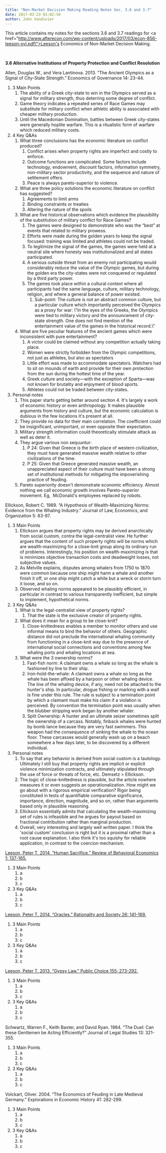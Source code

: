```yaml
---
title: "Non-Market Decision Making Reading Notes Sec. 3.6 and 3.7"
date: 2017-03-23 01:02:59
author: John Vandivier
---
```




This article contains my notes for the sections 3.6 and 3.7 readings for <a href=\"http://www.afterecon.com/wp-content/uploads/2017/03/econ-856-leeson-syl.pdf\">Leeson's Economics of Non-Market Decision Making</a>.

&nbsp;

<strong>3.6 Alternative Institutions of Property Protection and Conflict Resolution</strong>

Allen, Douglas W., and Vera Lantinova. 2013. “The Ancient Olympics as a Signal of City-State Strength.” Economics of Governance 14: 23-44.
<ol>
 	<li>3 Main Points
<ol>
 	<li>The ability of a Greek city-state to win in the Olympics served as a signal for military strength, thus deterring some degree of conflict.</li>
 	<li>Game theory indicates a repeated series of Race Games may substitute for military conflict when athletic ability is associated with cheaper military production.</li>
 	<li>Until the Macedonian Domination, battles between Greek city-states were generally hoplite warfare. This is a ritualistic form of warfare which reduced military costs.</li>
</ol>
</li>
 	<li>4 Key Q&amp;As
<ol>
 	<li>What three conclusions has the economic literature on conflict produced?
<ol>
 	<li>Conflict arises when property rights are imperfect and costly to enforce.</li>
 	<li>Outcome functions are complicated. Some factors include technology, endowment, discount factors, information symmetry, non-military sector productivity, and the sequence and nature of settlement offers.</li>
 	<li>Peace is always pareto-superior to violence.</li>
</ol>
</li>
 	<li>What are three policy solutions the economic literature on conflict has suggested?
<ol>
 	<li>Agreements to limit arms</li>
 	<li>Binding constraints or treaties</li>
 	<li>Altering the nature of the spoils</li>
</ol>
</li>
 	<li>What are five historical observations which evidence the plausibility of the substitution of military conflict for Race Games?
<ol>
 	<li>The games were designed to demonstrate who was the “best” at events that related to military prowess.</li>
 	<li>Efforts were made during the golden years to keep the signal focused: training was limited and athletes could not be traded.</li>
 	<li>To legitimize the signal of the games, the games were held at a neutral site where honesty was institutionalized and all states participated.</li>
 	<li>A serious outside threat from an enemy not participating would considerably reduce the value of the Olympic games, but during the golden era the city-states were not conquered or regulated by a third party power.</li>
 	<li>The games took place within a cultural context where all participants had the same language, culture, military technology, religion, and where a general balance of power existed.
<ol>
 	<li>Sub-point: The culture is not an abstract common culture, but a particular culture which importantly perceived the Olympics as a proxy for war: \"In the eyes of the Greeks, the Olympics were tied to military victory and the announcement of city-state strength. One does not find mention of the entertainment value of the games in the historical record.\"</li>
</ol>
</li>
</ol>
</li>
 	<li>What are five peculiar features of the ancient games which were inconsistent with pure entertainment?
<ol>
 	<li>A victor could be claimed without any competition actually taking place.</li>
 	<li>Women were strictly forbidden from the Olympic competitions, not just as athletes, but also as spectators</li>
 	<li>Little effort was made to accommodate spectators. Watchers had to sit on mounds of earth and provide for their own protection from the sun during the hottest time of the year.</li>
 	<li>Greek culture and society—with the exception of Sparta—was not known for brutality and enjoyment of blood sports.</li>
 	<li>Athletes could not be traded between city-states.</li>
</ol>
</li>
</ol>
</li>
 	<li>Personal notes
<ol>
 	<li>This paper starts getting better around section 4. It's largely a work of economic history or even anthropology. It makes plausible arguments from history and culture, but the economic calculation is dubious in the few locations it's present at all.</li>
 	<li>They provide no data for their main correlation. The coefficient could be insignificant, unimportant, or even opposite their expectation.</li>
 	<li>Military strength information could theoretically stimulate attack as well as deter it.</li>
 	<li>They argue various non <span class=\"_Tgc\">sequuntur</span>:
<ol>
 	<li>P 24: Given that Greece is the birth place of western civilization, they must have generated massive wealth relative to other civilizations of the time.</li>
 	<li>P 25: Given that Greece generated massive wealth, an unappreciated aspect of their culture must have been a strong set of institutional methods for mitigating the impoverishing practice of feuding.</li>
</ol>
</li>
 	<li>Pareto superiority doesn't demonstrate economic efficiency. Almost nothing we call economic growth involves Pareto-superior movement. Eg,  McDonald's employees replaced by robots.</li>
</ol>
</li>
</ol>
Ellickson, Robert C. 1989. “A Hypothesis of Wealth-Maximizing Norms: Evidence from the Whaling Industry.” Journal of Law, Economics, and Organization 5: 83-97.
<ol>
 	<li>3 Main Points
<ol>
 	<li>Ellickson argues that property rights may be derived anarchically from social custom, contra the legal-centralist view. He further argues that the content of such property rights will be norms which are wealth-maximizing for a close-knit group along its ordinary run of problems. Interestingly, his position on wealth-maximizing is that is minimizes objective transaction costs and deadweight losses, not subjective values.</li>
 	<li>As Melville explains, disputes among whalers from 1750 to 1870 were common because one ship might harm a whale and another finish it off, or one ship might catch a while but a wreck or storm turn it loose, and so on.</li>
 	<li>Observed whaling norms appeared to be plausibly efficient, in particular in contrast to various transparently inefficient, but simple to implement, hypothetical norms.</li>
</ol>
</li>
 	<li>3 Key Q&amp;As
<ol>
 	<li>What is the legal-centralist view of property rights?
<ol>
 	<li>That the state is the exclusive creator of property rights.</li>
</ol>
</li>
 	<li>What does it mean for a group to be close-knit?
<ol>
 	<li>Close-knittedness enables a member to monitor others and use informal means to bind the behavior of others. Geographic distance did not preclude the international whaling community from functioning in a close-knit way due to the presence of international social connections and conventions among few whaling ports and whaling locations at sea.</li>
</ol>
</li>
 	<li>What were the 3 ownership norms?
<ol>
 	<li>Fast-fish norm: A claimant owns a whale so long as the whale is fashioned by line to their ship.</li>
 	<li>Iron-hold-the-whale: A claimant owns a whale so long as the whale has been affixed by a harpoon or other whaling device. The line of the whaling device, if any, need not be attached to the hunter's ship. In particular, drogue fishing or marking with a waif is fine under this rule. The rule is subject to a termination point by which a claimant must make his claim if a violation is perceived. By convention the termination point was usually when the blubber stripping work began by another whaler.</li>
 	<li>Split Ownership: A hunter and an ultimate seizer sometimes split the ownership of a carcass. Notably, finback whales were hunted by bomb lance because they are very fast swimmers. This weapon had the consequence of sinking the whale to the ocean floor. These carcasses would generally wash up on a beach somewhere a few days later, to be discovered by a different individual.</li>
</ol>
</li>
</ol>
</li>
 	<li>Personal notes
<ol>
 	<li>To say that any behavior is derived from social custom is a tautology. Ultimately I still buy that property rights are implicit or explicit violence minimization contracts, and ultimately stipulated through the use of force or threats of force, etc. Demsetz &gt; Ellickson.</li>
 	<li>The logic of close-knittedness is plausible, but the article nowhere measures it or even suggests an operationalization. How might we go about with a rigorous empirical verification? Rigor being constituted in tests of quantifiable comparative significance, importance, direction, magnitude, and so on, rather than arguments based only in plausible reasoning.</li>
 	<li>Ellickson essentially admits that calculating the wealth-maximizing set of rules is infeasible and he argues for payout based on fractional contribution rather than marginal production.</li>
 	<li>Overall, very interesting and largely well written paper. I think the 'social custom' conclusion is right but it is a proximal rather than a root cause explanation. I also think it's too squishy for reliable application, in contrast to the coercion mechanism.</li>
</ol>
</li>
</ol>
<a href=\"http://www.peterleeson.com/Human_Sacrifice.pdf\">Leeson, Peter T. 2014. “Human Sacrifice.” Review of Behavioral Economics 1: 137-165.</a>
<ol>
 	<li>3 Main Points
<ol>
 	<li>a</li>
 	<li>b</li>
 	<li>c</li>
</ol>
</li>
 	<li>3 Key Q&amp;As
<ol>
 	<li>a</li>
 	<li>b</li>
 	<li>c</li>
</ol>
</li>
</ol>
<a href=\"http://www.peterleeson.com/Oracles.pdf\">Leeson, Peter T. 2014. “Oracles.” Rationality and Society 26: 141-169.</a>
<ol>
 	<li>3 Main Points
<ol>
 	<li>a</li>
 	<li>b</li>
 	<li>c</li>
</ol>
</li>
 	<li>3 Key Q&amp;As
<ol>
 	<li>a</li>
 	<li>b</li>
 	<li>c</li>
</ol>
</li>
</ol>
<a href=\"http://www.peterleeson.com/Gypsies.pdf\">Leeson, Peter T. 2013. “Gypsy Law.” Public Choice 155: 273-292.</a>
<ol>
 	<li>3 Main Points
<ol>
 	<li>a</li>
 	<li>b</li>
 	<li>c</li>
</ol>
</li>
 	<li>3 Key Q&amp;As
<ol>
 	<li>a</li>
 	<li>b</li>
 	<li>c</li>
</ol>
</li>
</ol>
Schwartz, Warren F., Keith Baxter, and David Ryan. 1984. “The Duel: Can these Gentlemen be Acting Efficiently?” Journal of Legal Studies 13: 321-355.
<ol>
 	<li>3 Main Points
<ol>
 	<li>a</li>
 	<li>b</li>
 	<li>c</li>
</ol>
</li>
 	<li>3 Key Q&amp;As
<ol>
 	<li>a</li>
 	<li>b</li>
 	<li>c</li>
</ol>
</li>
</ol>
Volckart, Oliver. 2004. “The Economics of Feuding in Late Medieval Germany.” Explorations in Economic History 41: 282-299.
<ol>
 	<li>3 Main Points
<ol>
 	<li>a</li>
 	<li>b</li>
 	<li>c</li>
</ol>
</li>
 	<li>3 Key Q&amp;As
<ol>
 	<li>a</li>
 	<li>b</li>
 	<li>c</li>
</ol>
</li>
</ol>
&nbsp;